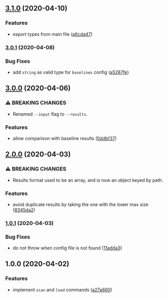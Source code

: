 ## [3.1.0](https://github.com/unindented/toobig/compare/v3.0.1...v3.1.0) (2020-04-10)


### Features

* export types from main file ([a6cda47](https://github.com/unindented/toobig/commit/a6cda47eef1974adbafe38917ca2ead789c5512a))

### [3.0.1](https://github.com/unindented/toobig/compare/v3.0.0...v3.0.1) (2020-04-08)


### Bug Fixes

* add `string` as valid type for `baselines` config ([a5287fe](https://github.com/unindented/toobig/commit/a5287fe0380f03756b84df884a976345284c60a8))

## [3.0.0](https://github.com/unindented/toobig/compare/v2.0.0...v3.0.0) (2020-04-06)


### ⚠ BREAKING CHANGES

* Renamed `--input` flag to `--results`.

### Features

* allow comparison with baseline results ([0ddbf37](https://github.com/unindented/toobig/commit/0ddbf37cde2e4f420f0eebedabca8ae1b1c2e8ad))

## [2.0.0](https://github.com/unindented/toobig/compare/v1.0.1...v2.0.0) (2020-04-03)


### ⚠ BREAKING CHANGES

* Results format used to be an array, and is now an object keyed by path.

### Features

* avoid duplicate results by taking the one with the lower max size ([8345da2](https://github.com/unindented/toobig/commit/8345da2304042a16e3ea678b5c9547b3ba20a133))

### [1.0.1](https://github.com/unindented/toobig/compare/v1.0.0...v1.0.1) (2020-04-03)


### Bug Fixes

* do not throw when config file is not found ([11adda3](https://github.com/unindented/toobig/commit/11adda3788a1cc5c59a75721b0b8c649f9d4a517))

## 1.0.0 (2020-04-02)


### Features

* implement `scan` and `load` commands ([a27a660](https://github.com/unindented/toobig/commit/a27a66002b48716677519551d1f744b3962325d0))
